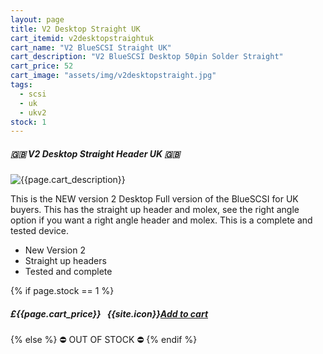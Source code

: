 ```yaml
---
layout: page
title: V2 Desktop Straight UK
cart_itemid: v2desktopstraightuk
cart_name: "V2 BlueSCSI Straight UK"
cart_description: "V2 BlueSCSI Desktop 50pin Solder Straight"
cart_price: 52
cart_image: "assets/img/v2desktopstraight.jpg"
tags: 
  - scsi
  - uk
  - ukv2
stock: 1
---
```


##### 🇬🇧 V2 Desktop Straight Header UK 🇬🇧

![{{page.cart_description}}]({{page.cart_image}})

This is the NEW version 2 Desktop Full version of the BlueSCSI for UK buyers. This has the straight up header and molex, see the right angle option if you want a right angle header and molex. This is a complete and tested device.

* New Version 2
* Straight up headers
* Tested and complete

{% if page.stock == 1 %}
##### £{{page.cart_price}} &nbsp; {{site.icon}}[Add to cart](/cart#{{page.cart_itemid}})
{% else %}
&#9940; OUT OF STOCK &#9940;
{% endif %}